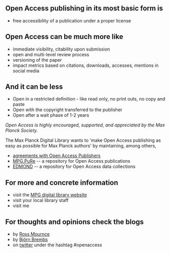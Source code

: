 Open Access publishing in its most basic form is
---

 - free accessibility of a publication under a proper license


Open Access can be much more like
---

 - immediate visibility, citability upon submission
 - open and multi-level review process
 - versioning of the paper
 - impact metrics based on citations, downloads, accesses, mentions in social media 


And it can be less
---

 - Open in a restricted definition - like read only, no print outs, no copy and paste
 - Open with the copyright transferred to the publisher
 - Open after a wait phase of 1-2 years


*Open Access is highly encouraged, supported, and appreciated by the Max
Planck Society.*

The Max Planck Digital Library wants to 'make Open Access publishing as easy as possible for Max Planck authors' by maintaining, among others,

 - [agreements with Open Access Publishers](http://www.mpdl.mpg.de/en/services/service-catalog/50)
 - [MPG.PuRe](http://pubman.mpdl.mpg.de/) -- a repository for Open Access publications
 - [EDMOND](http://edmond.mpdl.mpg.de/imeji/) -- a repository for Open Access data collections


For more and concrete information
---

 - visit the [MPG digital library website](http://www.mpdl.mpg.de/)
 - visit your local library staff
 - visit me

For thoughts and opinions check the blogs
---
 - by [Ross Mournce](http://rossmounce.co.uk/)
 - by [Bj&ouml;rn Brembs](http://bjoern.brembs.net/)
 - on [twitter](https://twitter.com/search?q=#openaccess&src=typd) under the hashtag #openaccess

